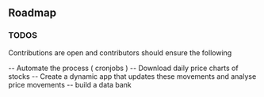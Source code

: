 ## Roadmap

### TODOS

Contributions are open and contributors should ensure the following

-- Automate the process ( cronjobs )
-- Download daily price charts of stocks
-- Create a dynamic app that updates these movements and analyse price movements
-- build a data bank
